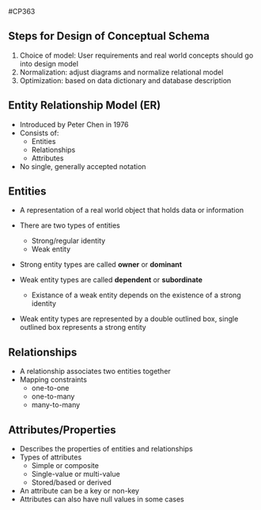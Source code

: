 #CP363 

## Steps for Design of Conceptual Schema
1. Choice of model: User requirements and real world concepts should go into design model
2. Normalization: adjust diagrams and normalize relational model
3. Optimization: based on data dictionary and database description

## Entity Relationship Model (ER)
- Introduced by Peter Chen in 1976
- Consists of:
	- Entities
	- Relationships
	- Attributes
- No single, generally accepted notation

## Entities
- A representation of a real world object that holds data or information
- There are two types of entities
	- Strong/regular identity
	- Weak entity
- Strong entity types are called **owner** or **dominant**
- Weak entity types are called **dependent** or **subordinate**
	- Existance of a weak entity depends on the existence of a strong identity

- Weak entity types are represented by a double outlined box, single outlined box represents a strong entity


## Relationships
- A relationship associates two entities together
- Mapping constraints
	- one-to-one 
	- one-to-many
	- many-to-many


## Attributes/Properties
- Describes the properties of entities and relationships
- Types of attributes
	- Simple or composite
	- Single-value or multi-value
	- Stored/based or derived
- An attribute can be a key or non-key
- Attributes can also have null values in some cases